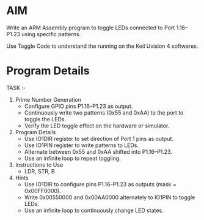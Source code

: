 # AIM
Write an ARM Assembly program to toggle LEDs connected to Port 1.16–P1.23 using specific patterns.

Use Toggle Code to understand the running on the Keil Uvision 4 softwares.

# Program Details
TASK :- 
1) Prime Number Generation
   - Configure GPIO pins P1.16–P1.23 as output.
   - Continuously write two patterns (0x55 and 0xAA) to the port to toggle the LEDs.
   - Verify the LED toggle effect on the hardware or simulator.
2) Program Details
   - Use IO1DIR register to set direction of Port 1 pins as output.
   - Use IO1PIN register to write patterns to LEDs.
   - Alternate between 0x55 and 0xAA shifted into P1.16–P1.23.
   - Use an infinite loop to repeat toggling.
3) Instructions to Use
   - LDR, STR, B
4) Hints
   - Use IO1DIR to configure pins P1.16–P1.23 as outputs (mask = 0x00FF0000).
   - Write 0x00550000 and 0x00AA0000 alternately to IO1PIN to toggle LEDs.
   - Use an infinite loop to continuously change LED states.
